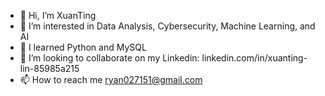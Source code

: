 - 👋 Hi, I’m XuanTing 
- 👀 I’m interested in Data Analysis, Cybersecurity, Machine Learning, and AI
- 🌱 I learned Python and MySQL
- 💞️ I’m looking to collaborate on my Linkedin: linkedin.com/in/xuanting-lin-85985a215
- 📫 How to reach me ryan027151@gmail.com

<!---
ryan027151/ryan027151 is a ✨ special ✨ repository because its `README.md` (this file) appears on your GitHub profile.
You can click the Preview link to take a look at your changes.
--->
